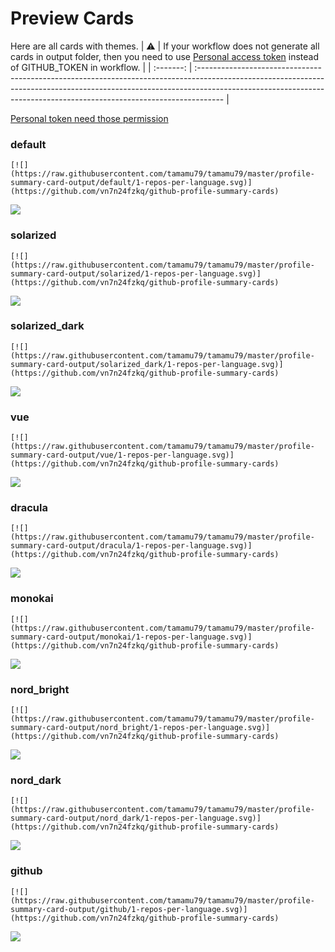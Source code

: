 
# Preview Cards

Here are all cards with themes.
| :warning: | If your workflow does not generate all cards in output folder, then you need to use [Personal access token](https://docs.github.com/en/actions/configuring-and-managing-workflows/creating-and-storing-encrypted-secrets) instead of GITHUB_TOKEN in workflow. |
| :-------: | :------------------------------------------------------------------------------------------------------------------------------------------------------------------------------------------------------------------------------------------------ |

[Personal token need those permission](https://github.com/vn7n24fzkq/github-profile-summary-cards/wiki/Personal-access-token-permissions)


### default


```
[![](https://raw.githubusercontent.com/tamamu79/tamamu79/master/profile-summary-card-output/default/1-repos-per-language.svg)](https://github.com/vn7n24fzkq/github-profile-summary-cards)
```
![](https://raw.githubusercontent.com/tamamu79/tamamu79/master/profile-summary-card-output/default/1-repos-per-language.svg)


### solarized


```
[![](https://raw.githubusercontent.com/tamamu79/tamamu79/master/profile-summary-card-output/solarized/1-repos-per-language.svg)](https://github.com/vn7n24fzkq/github-profile-summary-cards)
```
![](https://raw.githubusercontent.com/tamamu79/tamamu79/master/profile-summary-card-output/solarized/1-repos-per-language.svg)


### solarized_dark


```
[![](https://raw.githubusercontent.com/tamamu79/tamamu79/master/profile-summary-card-output/solarized_dark/1-repos-per-language.svg)](https://github.com/vn7n24fzkq/github-profile-summary-cards)
```
![](https://raw.githubusercontent.com/tamamu79/tamamu79/master/profile-summary-card-output/solarized_dark/1-repos-per-language.svg)


### vue


```
[![](https://raw.githubusercontent.com/tamamu79/tamamu79/master/profile-summary-card-output/vue/1-repos-per-language.svg)](https://github.com/vn7n24fzkq/github-profile-summary-cards)
```
![](https://raw.githubusercontent.com/tamamu79/tamamu79/master/profile-summary-card-output/vue/1-repos-per-language.svg)


### dracula


```
[![](https://raw.githubusercontent.com/tamamu79/tamamu79/master/profile-summary-card-output/dracula/1-repos-per-language.svg)](https://github.com/vn7n24fzkq/github-profile-summary-cards)
```
![](https://raw.githubusercontent.com/tamamu79/tamamu79/master/profile-summary-card-output/dracula/1-repos-per-language.svg)


### monokai


```
[![](https://raw.githubusercontent.com/tamamu79/tamamu79/master/profile-summary-card-output/monokai/1-repos-per-language.svg)](https://github.com/vn7n24fzkq/github-profile-summary-cards)
```
![](https://raw.githubusercontent.com/tamamu79/tamamu79/master/profile-summary-card-output/monokai/1-repos-per-language.svg)


### nord_bright


```
[![](https://raw.githubusercontent.com/tamamu79/tamamu79/master/profile-summary-card-output/nord_bright/1-repos-per-language.svg)](https://github.com/vn7n24fzkq/github-profile-summary-cards)
```
![](https://raw.githubusercontent.com/tamamu79/tamamu79/master/profile-summary-card-output/nord_bright/1-repos-per-language.svg)


### nord_dark


```
[![](https://raw.githubusercontent.com/tamamu79/tamamu79/master/profile-summary-card-output/nord_dark/1-repos-per-language.svg)](https://github.com/vn7n24fzkq/github-profile-summary-cards)
```
![](https://raw.githubusercontent.com/tamamu79/tamamu79/master/profile-summary-card-output/nord_dark/1-repos-per-language.svg)


### github


```
[![](https://raw.githubusercontent.com/tamamu79/tamamu79/master/profile-summary-card-output/github/1-repos-per-language.svg)](https://github.com/vn7n24fzkq/github-profile-summary-cards)
```
![](https://raw.githubusercontent.com/tamamu79/tamamu79/master/profile-summary-card-output/github/1-repos-per-language.svg)

